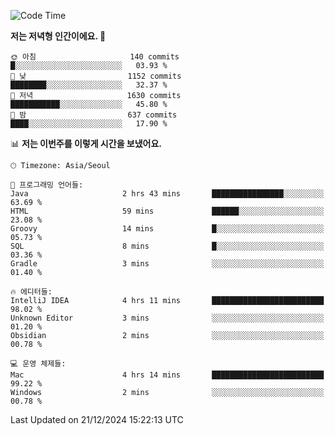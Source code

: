   <!--START_SECTION:waka-->
![Code Time](http://img.shields.io/badge/Code%20Time-447%20hrs%2031%20mins-blue)

**저는 저녁형 인간이에요. 🦉** 

```text
🌞 아침                     140 commits         █░░░░░░░░░░░░░░░░░░░░░░░░   03.93 % 
🌆 낮　                     1152 commits        ████████░░░░░░░░░░░░░░░░░   32.37 % 
🌃 저녁                     1630 commits        ███████████░░░░░░░░░░░░░░   45.80 % 
🌙 밤　                     637 commits         ████░░░░░░░░░░░░░░░░░░░░░   17.90 % 
```


📊 **저는 이번주를 이렇게 시간을 보냈어요.** 

```text
🕑︎ Timezone: Asia/Seoul

💬 프로그래밍 언어들: 
Java                     2 hrs 43 mins       ████████████████░░░░░░░░░   63.69 % 
HTML                     59 mins             ██████░░░░░░░░░░░░░░░░░░░   23.08 % 
Groovy                   14 mins             █░░░░░░░░░░░░░░░░░░░░░░░░   05.73 % 
SQL                      8 mins              █░░░░░░░░░░░░░░░░░░░░░░░░   03.36 % 
Gradle                   3 mins              ░░░░░░░░░░░░░░░░░░░░░░░░░   01.40 % 

🔥 에디터들: 
IntelliJ IDEA            4 hrs 11 mins       █████████████████████████   98.02 % 
Unknown Editor           3 mins              ░░░░░░░░░░░░░░░░░░░░░░░░░   01.20 % 
Obsidian                 2 mins              ░░░░░░░░░░░░░░░░░░░░░░░░░   00.78 % 

💻 운영 체제들: 
Mac                      4 hrs 14 mins       █████████████████████████   99.22 % 
Windows                  2 mins              ░░░░░░░░░░░░░░░░░░░░░░░░░   00.78 % 
```


 Last Updated on 21/12/2024 15:22:13 UTC
<!--END_SECTION:waka-->
